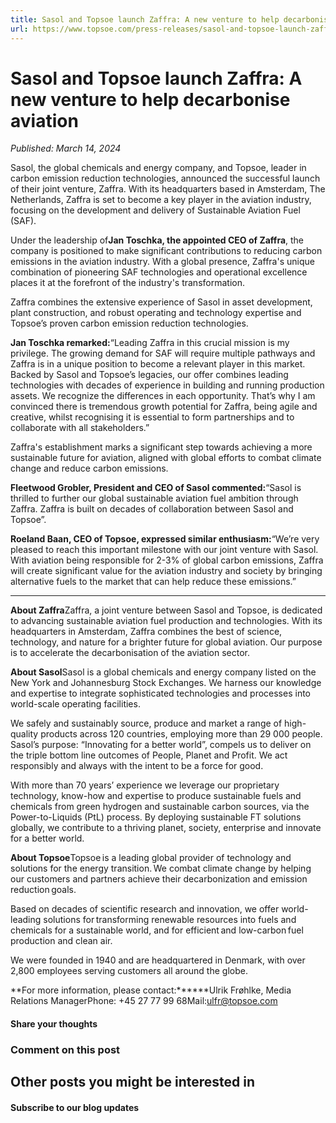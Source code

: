 ```yaml
---
title: Sasol and Topsoe launch Zaffra: A new venture to help decarbonise aviation
url: https://www.topsoe.com/press-releases/sasol-and-topsoe-launch-zaffra-a-new-venture-to-help-decarbonise-aviation#main-content
---
```


# Sasol and Topsoe launch Zaffra: A new venture to help decarbonise aviation

*Published: March 14, 2024*

Sasol, the global chemicals and energy company, and Topsoe, leader in carbon emission reduction technologies, announced the successful launch of their joint venture, Zaffra. With its headquarters based in Amsterdam, The Netherlands, Zaffra is set to become a key player in the aviation industry, focusing on the development and delivery of Sustainable Aviation Fuel (SAF).

Under the leadership of**Jan Toschka, the appointed CEO of Zaffra**, the company is positioned to make significant contributions to reducing carbon emissions in the aviation industry. With a global presence, Zaffra's unique combination of pioneering SAF technologies and operational excellence places it at the forefront of the industry's transformation.

Zaffra combines the extensive experience of Sasol in asset development, plant construction, and robust operating and technology expertise and Topsoe’s proven carbon emission reduction technologies.

**Jan Toschka remarked:**“Leading Zaffra in this crucial mission is my privilege. The growing demand for SAF will require multiple pathways and Zaffra is in a unique position to become a relevant player in this market. Backed by Sasol and Topsoe’s legacies, our offer combines leading technologies with decades of experience in building and running production assets. We recognize the differences in each opportunity. That’s why I am convinced there is tremendous growth potential for Zaffra, being agile and creative, whilst recognising it is essential to form partnerships and to collaborate with all stakeholders.”

Zaffra's establishment marks a significant step towards achieving a more sustainable future for aviation, aligned with global efforts to combat climate change and reduce carbon emissions.

**Fleetwood Grobler, President and CEO of Sasol commented:**“Sasol is thrilled to further our global sustainable aviation fuel ambition through Zaffra. Zaffra is built on decades of collaboration between Sasol and Topsoe”.

**Roeland Baan, CEO of Topsoe, expressed similar enthusiasm:**“We’re very pleased to reach this important milestone with our joint venture with Sasol. With aviation being responsible for 2-3% of global carbon emissions, Zaffra will create significant value for the aviation industry and society by bringing alternative fuels to the market that can help reduce these emissions.”

****

**About Zaffra**Zaffra, a joint venture between Sasol and Topsoe, is dedicated to advancing sustainable aviation fuel production and technologies. With its headquarters in Amsterdam, Zaffra combines the best of science, technology, and nature for a brighter future for global aviation. Our purpose is to accelerate the decarbonisation of the aviation sector.

**About Sasol**Sasol is a global chemicals and energy company listed on the New York and Johannesburg Stock Exchanges. We harness our knowledge and expertise to integrate sophisticated technologies and processes into world-scale operating facilities.

We safely and sustainably source, produce and market a range of high-quality products across 120 countries, employing more than 29 000 people. Sasol’s purpose: “Innovating for a better world”, compels us to deliver on the triple bottom line outcomes of People, Planet and Profit. We act responsibly and always with the intent to be a force for good.

With more than 70 years’ experience we leverage our proprietary technology, know-how and expertise to produce sustainable fuels and chemicals from green hydrogen and sustainable carbon sources, via the Power-to-Liquids (PtL) process. By deploying sustainable FT solutions globally, we contribute to a thriving planet, society, enterprise and innovate for a better world.

**About Topsoe**Topsoe is a leading global provider of technology and solutions for the energy transition. We combat climate change by helping our customers and partners achieve their decarbonization and emission reduction goals.

Based on decades of scientific research and innovation, we offer world-leading solutions for transforming renewable resources into fuels and chemicals for a sustainable world, and for efficient and low-carbon fuel production and clean air.

We were founded in 1940 and are headquartered in Denmark, with over 2,800 employees serving customers all around the globe.

**For more information, please contact:******Ulrik Frøhlke, Media Relations ManagerPhone: +45 27 77 99 68Mail:[ulfr@topsoe.com](mailto:ULFR@topsoe.com)

#### Share your thoughts

### Comment on this post

## Other posts you might be interested in

#### Subscribe to our blog updates